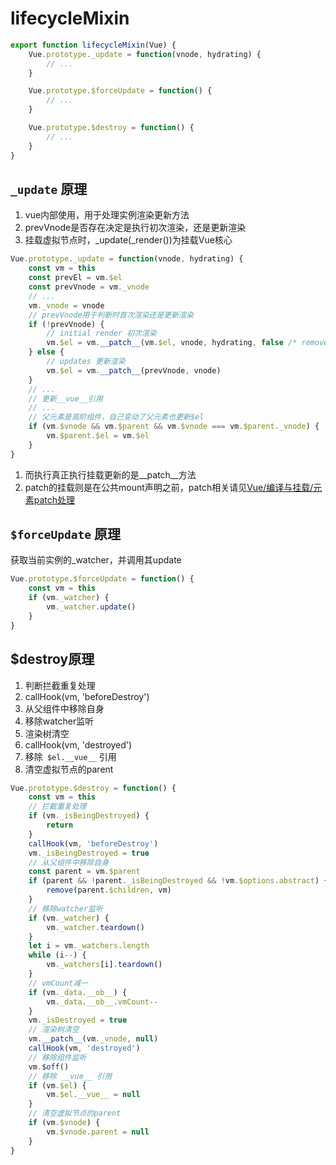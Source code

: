 # lifecycleMixin

```js
export function lifecycleMixin(Vue) {
    Vue.prototype._update = function(vnode, hydrating) {
        // ...
    }

    Vue.prototype.$forceUpdate = function() {
        // ...
    }

    Vue.prototype.$destroy = function() {
        // ...
    }
}
```

## `_update` 原理

1. vue内部使用，用于处理实例渲染更新方法
2. prevVnode是否存在决定是执行初次渲染，还是更新渲染
3. 挂载虚拟节点时，_update(_render())为挂载Vue核心

```js
Vue.prototype._update = function(vnode, hydrating) {
    const vm = this
    const prevEl = vm.$el
    const prevVnode = vm._vnode
    // ...
    vm._vnode = vnode
    // prevVnode用于判断时首次渲染还是更新渲染
    if (!prevVnode) {
        // initial render 初次渲染
        vm.$el = vm.__patch__(vm.$el, vnode, hydrating, false /* removeOnly */ )
    } else {
        // updates 更新渲染
        vm.$el = vm.__patch__(prevVnode, vnode)
    }
    // ...
    // 更新__vue__引用
    // ...
    // 父元素是高阶组件，自己变动了父元素也更新$el
    if (vm.$vnode && vm.$parent && vm.$vnode === vm.$parent._vnode) {
        vm.$parent.$el = vm.$el
    }
}
```

1. 而执行真正执行挂载更新的是__patch__方法
2. patch的挂载则是在公共mount声明之前，patch相关请见[Vue/编译与挂载/元素patch处理](../03-编译与挂载/07-元素patch处理.md)

## `$forceUpdate` 原理

获取当前实例的_watcher，并调用其update

```js
Vue.prototype.$forceUpdate = function() {
    const vm = this
    if (vm._watcher) {
        vm._watcher.update()
    }
}
```

## $destroy原理

1. 判断拦截重复处理
2. callHook(vm, 'beforeDestroy')
3. 从父组件中移除自身
4. 移除watcher监听
5. 渲染树清空
6. callHook(vm, 'destroyed')
7. 移除` $el.__vue__` 引用
8. 清空虚拟节点的parent

```js
Vue.prototype.$destroy = function() {
    const vm = this
    // 拦截重复处理
    if (vm._isBeingDestroyed) {
        return
    }
    callHook(vm, 'beforeDestroy')
    vm._isBeingDestroyed = true
    // 从父组件中移除自身
    const parent = vm.$parent
    if (parent && !parent._isBeingDestroyed && !vm.$options.abstract) {
        remove(parent.$children, vm)
    }
    // 移除watcher监听
    if (vm._watcher) {
        vm._watcher.teardown()
    }
    let i = vm._watchers.length
    while (i--) {
        vm._watchers[i].teardown()
    }
    // vmCount减一
    if (vm._data.__ob__) {
        vm._data.__ob__.vmCount--
    }
    vm._isDestroyed = true
    // 渲染树清空
    vm.__patch__(vm._vnode, null)
    callHook(vm, 'destroyed')
    // 移除组件监听
    vm.$off()
    // 移除 __vue__ 引用
    if (vm.$el) {
        vm.$el.__vue__ = null
    }
    // 清空虚拟节点的parent
    if (vm.$vnode) {
        vm.$vnode.parent = null
    }
}
```
